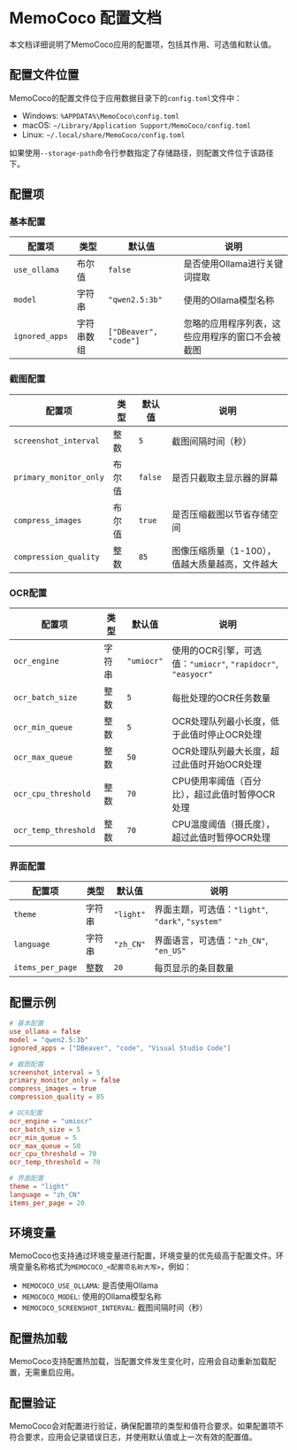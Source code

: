 # MemoCoco 配置文档

本文档详细说明了MemoCoco应用的配置项，包括其作用、可选值和默认值。

## 配置文件位置

MemoCoco的配置文件位于应用数据目录下的`config.toml`文件中：

- Windows: `%APPDATA%\MemoCoco\config.toml`
- macOS: `~/Library/Application Support/MemoCoco/config.toml`
- Linux: `~/.local/share/MemoCoco/config.toml`

如果使用`--storage-path`命令行参数指定了存储路径，则配置文件位于该路径下。

## 配置项

### 基本配置

| 配置项 | 类型 | 默认值 | 说明 |
|-------|------|-------|------|
| `use_ollama` | 布尔值 | `false` | 是否使用Ollama进行关键词提取 |
| `model` | 字符串 | `"qwen2.5:3b"` | 使用的Ollama模型名称 |
| `ignored_apps` | 字符串数组 | `["DBeaver", "code"]` | 忽略的应用程序列表，这些应用程序的窗口不会被截图 |

### 截图配置

| 配置项 | 类型 | 默认值 | 说明 |
|-------|------|-------|------|
| `screenshot_interval` | 整数 | `5` | 截图间隔时间（秒） |
| `primary_monitor_only` | 布尔值 | `false` | 是否只截取主显示器的屏幕 |
| `compress_images` | 布尔值 | `true` | 是否压缩截图以节省存储空间 |
| `compression_quality` | 整数 | `85` | 图像压缩质量（1-100），值越大质量越高，文件越大 |

### OCR配置

| 配置项 | 类型 | 默认值 | 说明 |
|-------|------|-------|------|
| `ocr_engine` | 字符串 | `"umiocr"` | 使用的OCR引擎，可选值：`"umiocr"`, `"rapidocr"`, `"easyocr"` |
| `ocr_batch_size` | 整数 | `5` | 每批处理的OCR任务数量 |
| `ocr_min_queue` | 整数 | `5` | OCR处理队列最小长度，低于此值时停止OCR处理 |
| `ocr_max_queue` | 整数 | `50` | OCR处理队列最大长度，超过此值时开始OCR处理 |
| `ocr_cpu_threshold` | 整数 | `70` | CPU使用率阈值（百分比），超过此值时暂停OCR处理 |
| `ocr_temp_threshold` | 整数 | `70` | CPU温度阈值（摄氏度），超过此值时暂停OCR处理 |

### 界面配置

| 配置项 | 类型 | 默认值 | 说明 |
|-------|------|-------|------|
| `theme` | 字符串 | `"light"` | 界面主题，可选值：`"light"`, `"dark"`, `"system"` |
| `language` | 字符串 | `"zh_CN"` | 界面语言，可选值：`"zh_CN"`, `"en_US"` |
| `items_per_page` | 整数 | `20` | 每页显示的条目数量 |

## 配置示例

```toml
# 基本配置
use_ollama = false
model = "qwen2.5:3b"
ignored_apps = ["DBeaver", "code", "Visual Studio Code"]

# 截图配置
screenshot_interval = 5
primary_monitor_only = false
compress_images = true
compression_quality = 85

# OCR配置
ocr_engine = "umiocr"
ocr_batch_size = 5
ocr_min_queue = 5
ocr_max_queue = 50
ocr_cpu_threshold = 70
ocr_temp_threshold = 70

# 界面配置
theme = "light"
language = "zh_CN"
items_per_page = 20
```

## 环境变量

MemoCoco也支持通过环境变量进行配置，环境变量的优先级高于配置文件。环境变量名称格式为`MEMOCOCO_<配置项名称大写>`，例如：

- `MEMOCOCO_USE_OLLAMA`: 是否使用Ollama
- `MEMOCOCO_MODEL`: 使用的Ollama模型名称
- `MEMOCOCO_SCREENSHOT_INTERVAL`: 截图间隔时间（秒）

## 配置热加载

MemoCoco支持配置热加载，当配置文件发生变化时，应用会自动重新加载配置，无需重启应用。

## 配置验证

MemoCoco会对配置进行验证，确保配置项的类型和值符合要求。如果配置项不符合要求，应用会记录错误日志，并使用默认值或上一次有效的配置值。

